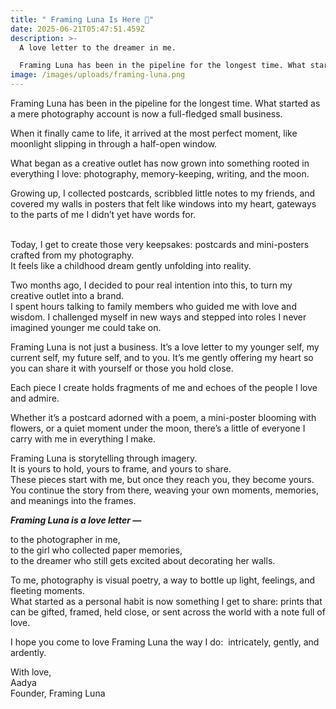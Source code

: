 ```yaml
---
title: " Framing Luna Is Here 🌙"
date: 2025-06-21T05:47:51.459Z
description: >-
  A love letter to the dreamer in me. 

  Framing Luna has been in the pipeline for the longest time. What started as a mere photography account is now a full-fledged small business. When it finally came to life, it arrived at the most perfect moment, like moonlight slipping in through a half-open window.
image: /images/uploads/framing-luna.png
---
```

Framing Luna has been in the pipeline for the longest time. What started as a mere photography account is now a full-fledged small business.

When it finally came to life, it arrived at the most perfect moment, like moonlight slipping in through a half-open window.

What began as a creative outlet has now grown into something rooted in everything I love: photography, memory-keeping, writing, and the moon.

Growing up, I collected postcards, scribbled little notes to my friends, and covered my walls in posters that felt like windows into my heart, gateways to the parts of me I didn’t yet have words for.

\
Today, I get to create those very keepsakes: postcards and mini-posters crafted from my photography.\
It feels like a childhood dream gently unfolding into reality.

Two months ago, I decided to pour real intention into this, to turn my creative outlet into a brand.\
I spent hours talking to family members who guided me with love and wisdom. I challenged myself in new ways and stepped into roles I never imagined younger me could take on.

Framing Luna is not just a business. It’s a love letter to my younger self, my current self, my future self, and to you. It’s me gently offering my heart so you can share it with yourself or those you hold close.

Each piece I create holds fragments of me and echoes of the people I love and admire.

Whether it’s a postcard adorned with a poem, a mini-poster blooming with flowers, or a quiet moment under the moon, there’s a little of everyone I carry with me in everything I make.

Framing Luna is storytelling through imagery.\
It is yours to hold, yours to frame, and yours to share.\
These pieces start with me, but once they reach you, they become yours.\
You continue the story from there, weaving your own moments, memories, and meanings into the frames.

***Framing Luna is a love letter —***

to the photographer in me,\
to the girl who collected paper memories,\
to the dreamer who still gets excited about decorating her walls.

To me, photography is visual poetry, a way to bottle up light, feelings, and fleeting moments.\
What started as a personal habit is now something I get to share: prints that can be gifted, framed, held close, or sent across the world with a note full of love.

I hope you come to love Framing Luna the way I do:  intricately, gently, and ardently.

With love,\
Aadya\
Founder, Framing Luna